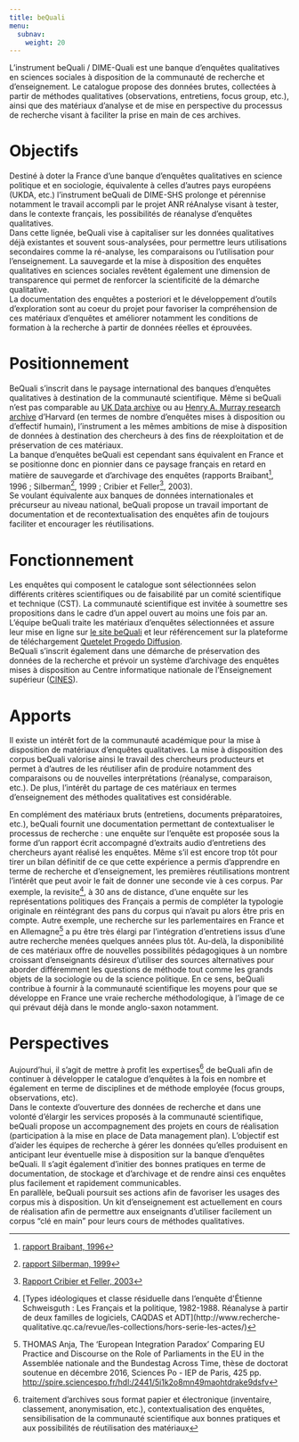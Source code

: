 ```yaml
---
title: beQuali
menu:
  subnav:
    weight: 20
---
```


L’instrument beQuali / DIME-Quali est une banque d’enquêtes qualitatives en sciences sociales à disposition de la communauté de recherche et d’enseignement. Le catalogue propose des données brutes, collectées à partir de méthodes qualitatives (observations, entretiens, focus group, etc.), ainsi que des matériaux d’analyse et de mise en perspective du processus de recherche visant à faciliter la prise en main de ces archives.

# Objectifs
Destiné à doter la France d’une banque d’enquêtes qualitatives en science politique et en sociologie, équivalente à celles d’autres pays européens (UKDA, etc.) l’instrument beQuali de DIME-SHS prolonge et pérennise notamment le travail accompli par le projet ANR réAnalyse visant à tester, dans le contexte français, les possibilités de réanalyse d’enquêtes qualitatives.<br>
Dans cette lignée, beQuali vise à capitaliser sur les données qualitatives déjà existantes et souvent sous-analysées, pour permettre leurs utilisations secondaires comme la ré-analyse, les comparaisons ou l’utilisation pour l’enseignement. La sauvegarde et la mise à disposition des enquêtes qualitatives en sciences sociales revêtent également une dimension de transparence qui permet de renforcer la scientificité de la démarche qualitative.<br>
La documentation des enquêtes a posteriori et le développement d’outils d’exploration sont au coeur du projet pour favoriser la compréhension de ces matériaux d’enquêtes et améliorer notamment les conditions de formation à la recherche à partir de données réelles et éprouvées.

# Positionnement
BeQuali s’inscrit dans le paysage international des banques d’enquêtes qualitatives à destination de la communauté scientifique. Même si beQuali n’est pas comparable au [UK Data archive](http://www.data-archive.ac.uk/) ou au [Henry A. Murray research archive](https://murray.harvard.edu/) d’Harvard (en termes de nombre d’enquêtes mises à disposition ou d’effectif humain), l’instrument a les mêmes ambitions de mise à disposition de données à destination des chercheurs à des fins de réexploitation et de préservation de ces matériaux.<br>
La banque d’enquêtes beQuali est cependant sans équivalent en France et se positionne donc en pionnier dans ce paysage français en retard en matière de sauvegarde et d’archivage des enquêtes (rapports Braibant[^1], 1996 ; Silberman[^2], 1999 ; Cribier et Feller[^3], 2003).<br>
Se voulant équivalente aux banques de données internationales et précurseur au niveau national, beQuali propose un travail important de documentation et de recontextualisation des enquêtes afin de toujours faciliter et encourager les réutilisations.

# Fonctionnement
Les enquêtes qui composent le catalogue sont sélectionnées selon différents critères scientifiques ou de faisabilité par un comité scientifique et technique (CST). La communauté scientifique est invitée à soumettre ses propositions dans le cadre d’un appel ouvert au moins une fois par an.<br>
L’équipe beQuali traite les matériaux d’enquêtes sélectionnées et assure leur mise en ligne sur [le site beQuali](http://bequali.fr/fr/contacs/) et leur référencement sur la plateforme de téléchargement [Quetelet Progedo Diffusion](http://quetelet.progedo.fr/commander-des-donnees/).<br>
BeQuali s’inscrit également dans une démarche de préservation des données de la recherche et prévoir un système d’archivage des enquêtes mises à disposition au Centre informatique nationale de l’Enseignement supérieur ([CINES](https://www.cines.fr/)).

# Apports
Il existe un intérêt fort de la communauté académique pour la mise à disposition de matériaux d’enquêtes qualitatives. La mise à disposition des corpus beQuali valorise ainsi le travail des chercheurs producteurs et permet à d’autres de les réutiliser afin de produire notamment des comparaisons ou de nouvelles interprétations (réanalyse, comparaison, etc.). De plus, l’intérêt du partage de ces matériaux en termes d’enseignement des méthodes qualitatives est considérable.

En complément des matériaux bruts (entretiens, documents préparatoires, etc.), beQuali fournit une documentation permettant de contextualiser le processus de recherche : une enquête sur l’enquête est proposée sous la forme d’un rapport écrit accompagné d’extraits audio d’entretiens des chercheurs ayant réalisé les enquêtes.
Même s’il est encore trop tôt pour tirer un bilan définitif de ce que cette expérience a permis d’apprendre en terme de recherche et d’enseignement, les premières réutilisations montrent l’intérêt que peut avoir le fait de donner une seconde vie à ces corpus. Par exemple, la revisite[^7], à 30 ans de distance, d’une enquête sur les représentations politiques des Français a permis de compléter la typologie originale en réintégrant des pans du corpus qui n’avait pu alors être pris en compte.  Autre exemple, une recherche sur les parlementaires en France et en Allemagne[^8] a pu être très élargi par l’intégration d’entretiens issus d’une autre recherche menées quelques années plus tôt.
Au-delà, la disponibilité de ces matériaux offre de nouvelles possibilités pédagogiques à un nombre croissant d’enseignants désireux d’utiliser des sources alternatives pour aborder différemment les questions de méthode tout comme les grands objets de la sociologie ou de la science politique. En ce sens, beQuali contribue à fournir à la communauté scientifique les moyens pour que se développe en France une vraie recherche méthodologique, à l’image de ce qui prévaut déjà dans le monde anglo-saxon notamment.


# Perspectives
Aujourd’hui, il s’agit de mettre à profit les expertises[^9] de beQuali afin de continuer à développer le catalogue d’enquêtes à la fois en nombre et également en terme de disciplines et de méthode employée (focus groups, observations, etc).<br>
Dans le contexte d’ouverture des données de recherche et dans une volonté d’élargir les services proposés à la communauté scientifique, beQuali propose un accompagnement des projets en cours de réalisation (participation à la mise en place de Data management plan). L’objectif est d’aider les équipes de recherche à gérer les données qu’elles produisent en anticipant leur éventuelle mise à disposition sur la banque d’enquêtes beQuali. Il s’agit également d’initier des bonnes pratiques en terme de documentation, de stockage et d’archivage et de rendre ainsi ces enquêtes plus facilement et rapidement communicables.<br>
En parallèle, beQuali poursuit ses actions afin de favoriser les usages des corpus mis à disposition. Un kit d’enseignement est actuellement en cours de réalisation afin de permettre aux enseignants d’utiliser facilement un corpus “clé en main” pour leurs cours de méthodes qualitatives.

[^1]: [rapport Braibant, 1996](http://www.ladocumentationfrancaise.fr/var/storage/rapports-publics/964093000.pdf)
[^2]: [rapport Silberman, 1999](http://www.ladocumentationfrancaise.fr/var/storage/rapports-publics/004000935.pdf)
[^3]: [Rapport Cribier et Feller, 2003](http://www.cmtra.org/avec/lib/elfinder-2.0-rc1/files/NOS%20ACTIONS/Publications/Dossiers%20documentaires/Archives%20sonores/techniques%20de%20documentation/CRIBIER_2003_Projet%20de%20conservation%20des%20donn%C3%A9es%20qualitatives%20des%20sciences%20sociales%20recueillies%20en%20France%20aupr%C3%A8s%20de%20la%20soci%C3%A9t%C3%A9%20civile.pdf)

[^7]: [Types idéologiques et classe résiduelle dans l’enquête d'Étienne Schweisguth : Les Français et la politique, 1982-1988. Réanalyse à partir de deux familles de logiciels, CAQDAS et ADT](http://www.recherche- qualitative.qc.ca/revue/les-collections/hors-serie-les-actes/)

[^8]:  THOMAS Anja, The ‘European Integration Paradox’ Comparing EU Practice and Discourse on the Role of Parliaments in the EU in the Assemblée nationale and the Bundestag Across Time, thèse de doctorat soutenue en décembre 2016, Sciences Po - IEP de Paris, 425 pp.
http://spire.sciencespo.fr/hdl:/2441/5i1k2o8mn49maohtdrake9dsfv

[^9]:  traitement d’archives sous format papier et électronique (inventaire, classement, anonymisation, etc.), contextualisation des enquêtes, sensibilisation de la communauté scientifique aux bonnes pratiques et aux possibilités de réutilisation des matériaux
